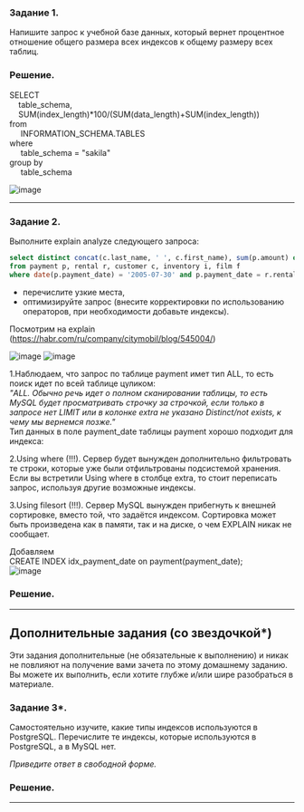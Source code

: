 ### Задание 1.

Напишите запрос к учебной базе данных, который вернет процентное отношение общего размера всех индексов к общему размеру всех таблиц.

### Решение.

SELECT \
&nbsp;&nbsp;&nbsp;&nbsp;table_schema,\
	&nbsp;&nbsp;&nbsp;&nbsp;SUM(index_length)\*100/(SUM(data_length)+SUM(index_length))\
from\
&nbsp;&nbsp;&nbsp;&nbsp;	INFORMATION_SCHEMA.TABLES\
where\
&nbsp;&nbsp;&nbsp;&nbsp;	table_schema = "sakila"\
group by\
&nbsp;&nbsp;&nbsp;&nbsp;	table_schema

![image](https://user-images.githubusercontent.com/103321705/181757717-ad99bf63-126b-42e7-bfac-d482a54c285c.png)



---


### Задание 2.

Выполните explain analyze следующего запроса:
```sql
select distinct concat(c.last_name, ' ', c.first_name), sum(p.amount) over (partition by c.customer_id, f.title)
from payment p, rental r, customer c, inventory i, film f
where date(p.payment_date) = '2005-07-30' and p.payment_date = r.rental_date and r.customer_id = c.customer_id and i.inventory_id = r.inventory_id
```
- перечислите узкие места,
- оптимизируйте запрос (внесите корректировки по использованию операторов, при необходимости добавьте индексы).

Посмотрим на explain (https://habr.com/ru/company/citymobil/blog/545004/)

![image](https://user-images.githubusercontent.com/103321705/181841153-a932fd4d-ed9c-47a0-89b3-b4a81232786a.png)
![image](https://user-images.githubusercontent.com/103321705/181843874-1124c2c7-3a09-4bf4-b8ea-954b19f4680d.png)

1.Наблюдаем, что запрос по таблице payment имет тип ALL, то есть поиск идет по всей таблице цуликом:\
*"ALL. Обычно речь идет о полном сканировании таблицы, то есть MySQL будет просматривать строчку за строчкой, если только в запросе нет LIMIT или в колонке extra не указано Distinct/not exists, к чему мы вернемся позже."*\
Тип данных в поле payment_date таблицы payment хорошо подходит для индекса:

2.Using where (!!!). Сервер будет вынужден дополнительно фильтровать те строки, которые уже были отфильтрованы подсистемой хранения. Если вы встретили Using where в столбце extra, то стоит переписать запрос, используя другие возможные индексы.

3.Using filesort (!!!). Сервер MySQL вынужден прибегнуть к внешней сортировке, вместо той, что задаётся индексом. Сортировка может быть произведена как в памяти, так и на диске, о чем EXPLAIN никак не сообщает.

Добавляем\
CREATE INDEX idx_payment_date on payment(payment_date);\
![image](https://user-images.githubusercontent.com/103321705/181845063-6f7a25f4-e047-4d26-8c31-07e04516eed7.png)


### Решение.


---
## Дополнительные задания (со звездочкой*)
Эти задания дополнительные (не обязательные к выполнению) и никак не повлияют на получение вами зачета по этому домашнему заданию. Вы можете их выполнить, если хотите глубже и/или шире разобраться в материале.

### Задание 3*.

Самостоятельно изучите, какие типы индексов используются в PostgreSQL. Перечислите те индексы, которые используются в PostgreSQL, а в MySQL нет.

*Приведите ответ в свободной форме.*

### Решение.


---

